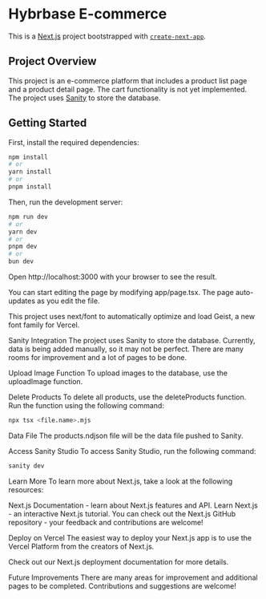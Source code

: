 # Hybrbase E-commerce

This is a [Next.js](https://nextjs.org) project bootstrapped with [`create-next-app`](https://nextjs.org/docs/app/api-reference/cli/create-next-app).

## Project Overview

This project is an e-commerce platform that includes a product list page and a product detail page. The cart functionality is not yet implemented. The project uses [Sanity](https://www.sanity.io/) to store the database.

## Getting Started

First, install the required dependencies:

```bash
npm install
# or
yarn install
# or
pnpm install
```

Then, run the development server:

```bash
npm run dev
# or
yarn dev
# or
pnpm dev
# or
bun dev
```

Open http://localhost:3000 with your browser to see the result.

You can start editing the page by modifying app/page.tsx. The page auto-updates as you edit the file.

This project uses next/font to automatically optimize and load Geist, a new font family for Vercel.

Sanity Integration
The project uses Sanity to store the database. Currently, data is being added manually, so it may not be perfect. There are many rooms for improvement and a lot of pages to be done.

Upload Image Function
To upload images to the database, use the uploadImage function.

Delete Products
To delete all products, use the deleteProducts function. Run the function using the following command:

```bash
npx tsx <file.name>.mjs
```

Data File
The products.ndjson file will be the data file pushed to Sanity.

Access Sanity Studio
To access Sanity Studio, run the following command:

```bash
sanity dev
```

Learn More
To learn more about Next.js, take a look at the following resources:

Next.js Documentation - learn about Next.js features and API.
Learn Next.js - an interactive Next.js tutorial.
You can check out the Next.js GitHub repository - your feedback and contributions are welcome!

Deploy on Vercel
The easiest way to deploy your Next.js app is to use the Vercel Platform from the creators of Next.js.

Check out our Next.js deployment documentation for more details.

Future Improvements
There are many areas for improvement and additional pages to be completed. Contributions and suggestions are welcome!